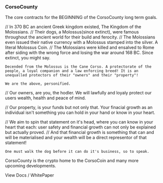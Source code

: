 ### CorsoCounty

The core contracts for the BEGINNING of the CorsoCounty long term goals.

 // In 370 BC an ancient Greek kingdom existed, The Kingdom of the Molossians.
 // Their dogs, a Molossus(since extinct), were famous throughout the ancient world for their build and ferocity.
 // The Molossians even issued their native currency with a Molossus stamped into the silver. A literal Molossus Coin.
 // The Molossians were killed and ensalved to Rome after siding with the wrong force and losing the war around 168 BC. Since extinct, you might say.

	Decended from the Molossus is the Cane Corso. A protectorate of the people, a loyal companion and a law enforcing breed! It is an unequalled protectors of their "owners" and their "property"!

	We are the above, personified.

// Our owners, are you, the hodler. We will lawfully and loyaly protect our users wealth, health and peace of mind.

// Our property, is your funds but not only that. Your finacial growth as an individual isn't something you can hold in your hand or know in your heart.

// We aim to spin that statement on it's head, where you can know in your heart that each: user safety and financial growth can not only be explained but actually proved.
// And that financial growth is something that can and will be materialised and your wealth will be a direct representor of that statement!



	One must walk the dog before it can do it's business, so to speak.


CorsoCounty is the crypto home to the CorsoCoin and many more upcoming developments.

View Docs / WhitePaper
